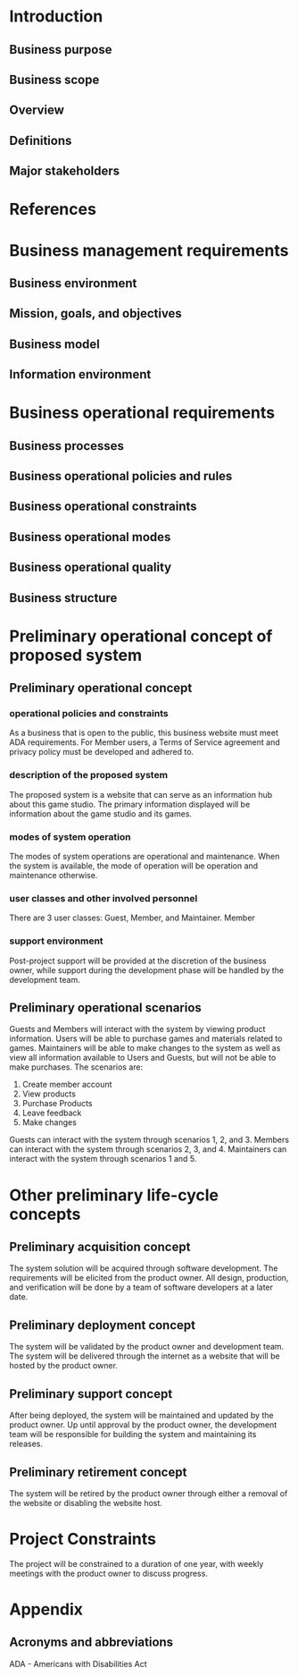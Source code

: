 # Introduction
## Business purpose
## Business scope
## Overview
## Definitions 
## Major stakeholders 

# References

# Business management requirements
## Business environment
## Mission, goals, and objectives
## Business model
## Information environment

# Business operational requirements
## Business processes
## Business operational policies and rules
## Business operational constraints
## Business operational modes
## Business operational quality
## Business structure

# Preliminary operational concept of proposed system
## Preliminary operational concept
### operational policies and constraints
As a business that is open to the public, this business website must meet ADA requirements. For Member users, a Terms of Service agreement and privacy policy must be developed and adhered to.

### description of the proposed system
The proposed system is a website that can serve as an information hub about this game studio. The primary information displayed will be information about the game studio and its games.


### modes of system operation
The modes of system operations are operational and maintenance. When the system is available, the mode of operation will be operation and maintenance otherwise.

### user classes and other involved personnel
There are 3 user classes: Guest, Member, and Maintainer. 
Member
### support environment
Post-project support will be provided at the discretion of the business owner, while support during the development phase will be handled by the development team.

## Preliminary operational scenarios

Guests and Members will interact with the system by viewing product information. Users will be able to purchase games and materials related to games. Maintainers will be able to make changes to the system as well as view all information available to Users and Guests, but will not be able to make purchases.
The scenarios are:

1. Create member account
2. View products
3. Purchase Products
4. Leave feedback
5. Make changes

Guests can interact with the system through scenarios 1, 2, and 3.
Members can interact with the system through scenarios 2, 3, and 4.
Maintainers can interact with the system through scenarios 1 and 5.

# Other preliminary life-cycle concepts
## Preliminary acquisition concept
The system solution will be acquired through software development. The requirements will be elicited from the product owner. All design, production, and verification will be done by a team of software developers at a later date.

## Preliminary deployment concept
The system will be validated by the product owner and development team. The system will be delivered through the internet as a website that will be hosted by the product owner.

## Preliminary support concept
After being deployed, the system will be maintained and updated by the product owner. Up until approval by the product owner, the development team will be responsible for building the system and maintaining its releases.


## Preliminary retirement concept
The system will be retired by the product owner through either a removal of the website or disabling the website host.


# Project Constraints
The project will be constrained to a duration of one year, with weekly meetings with the product owner to discuss progress.

# Appendix
## Acronyms and abbreviations
ADA - Americans with Disabilities Act
